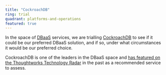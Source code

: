 ```yaml
---
title: "CockroachDB"
ring: trial
quadrant: platforms-and-operations
featured: true
---
```


In the space of <a href="dbaas.html">DBaaS</a> services, we are trialling <a href="https://www.cockroachlabs.com/">CockroachDB</a> to see if it could be our preferred DBaaS solution, and if so, under what circumstances it would be our preferred choice.

CockroachDB is one of the leaders in the DBaaS space and <a href="https://www.thoughtworks.com/radar/platforms-and-operations/cockroachdb">has featured on the Thoughtworks Technology Radar</a> in the past as a recommended service to assess.
